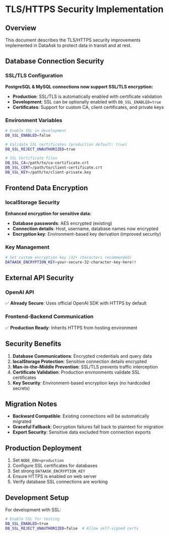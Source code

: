 # TLS/HTTPS Security Implementation

## Overview

This document describes the TLS/HTTPS security improvements implemented in DataAsk to protect data in transit and at rest.

## Database Connection Security

### SSL/TLS Configuration

**PostgreSQL & MySQL connections now support SSL/TLS encryption:**

- **Production**: SSL/TLS is automatically enabled with certificate validation
- **Development**: SSL can be optionally enabled with `DB_SSL_ENABLED=true`
- **Certificates**: Support for custom CA, client certificates, and private keys

### Environment Variables

```bash
# Enable SSL in development
DB_SSL_ENABLED=false

# Validate SSL certificates (production default: true)
DB_SSL_REJECT_UNAUTHORIZED=true

# SSL Certificate files
DB_SSL_CA=/path/to/ca-certificate.crt
DB_SSL_CERT=/path/to/client-certificate.crt
DB_SSL_KEY=/path/to/client-private.key
```

## Frontend Data Encryption

### localStorage Security

**Enhanced encryption for sensitive data:**

- **Database passwords**: AES encrypted (existing)
- **Connection details**: Host, username, database names now encrypted
- **Encryption key**: Environment-based key derivation (improved security)

### Key Management

```bash
# Set custom encryption key (32+ characters recommended)
DATAASK_ENCRYPTION_KEY=your-secure-32-character-key-here!!
```

## External API Security

### OpenAI API

✅ **Already Secure**: Uses official OpenAI SDK with HTTPS by default

### Frontend-Backend Communication

✅ **Production Ready**: Inherits HTTPS from hosting environment

## Security Benefits

1. **Database Communications**: Encrypted credentials and query data
2. **localStorage Protection**: Sensitive connection details encrypted
3. **Man-in-the-Middle Prevention**: SSL/TLS prevents traffic interception
4. **Certificate Validation**: Production environments validate SSL certificates
5. **Key Security**: Environment-based encryption keys (no hardcoded secrets)

## Migration Notes

- **Backward Compatible**: Existing connections will be automatically migrated
- **Graceful Fallback**: Decryption failures fall back to plaintext for migration
- **Export Security**: Sensitive data excluded from connection exports

## Production Deployment

1. Set `NODE_ENV=production`
2. Configure SSL certificates for databases
3. Set strong `DATAASK_ENCRYPTION_KEY`
4. Ensure HTTPS is enabled on web server
5. Verify database SSL connections are working

## Development Setup

For development with SSL:

```bash
# Enable SSL for testing
DB_SSL_ENABLED=true
DB_SSL_REJECT_UNAUTHORIZED=false  # Allow self-signed certs
```